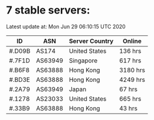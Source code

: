 # 7 stable servers:

Latest update at: Mon Jun 29 06:10:15 UTC 2020

| ID | ASN | Server Country | Online |
| -- | --- | -------------- | ------ |
| #.D09B | AS174 | United States | 136 hrs |
| #.7F1D | AS63949 | Singapore | 617 hrs |
| #.B6F8 | AS63888 | Hong Kong | 3180 hrs |
| #.BD3E | AS63888 | Hong Kong | 4249 hrs |
| #.2A79 | AS63949 | Japan | 67 hrs |
| #.1278 | AS23033 | United States | 665 hrs |
| #.33B9 | AS63888 | Hong Kong | 43 hrs |

